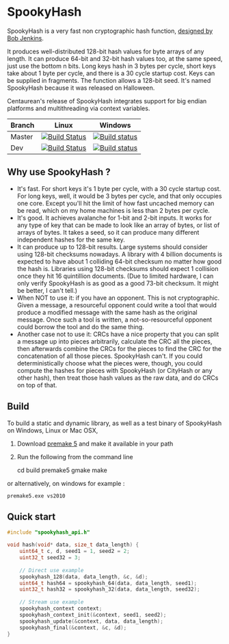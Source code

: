 SpookyHash
==========

SpookyHash is a very fast non cryptographic hash function, [designed by Bob Jenkins](http://burtleburtle.net/bob/hash/spooky.html).

It produces well-distributed 128-bit hash values for byte arrays of any length.
It can produce 64-bit and 32-bit hash values too, at the same speed, just use the bottom n bits. Long keys hash in 3 bytes per cycle, short keys take about 1 byte per cycle, and there is a 30 cycle startup cost. Keys can be supplied in fragments.
The function allows a 128-bit seed. It's named SpookyHash because it was released on Halloween.

Centaurean's release of SpookyHash integrates support for big endian platforms and multithreading via context variables.

Branch | Linux | Windows
--- | --- | ---
Master | [![Build Status](https://travis-ci.org/centaurean/spookyhash.svg?branch=master)](https://travis-ci.org/centaurean/spookyhash) | [![Build status](https://ci.appveyor.com/api/projects/status/d3w4v68a5ws27g73/branch/master?svg=true)](https://ci.appveyor.com/project/gpnuma/spookyhash/branch/master)
Dev | [![Build Status](https://travis-ci.org/centaurean/spookyhash.svg?branch=dev)](https://travis-ci.org/centaurean/spookyhash) | [![Build status](https://ci.appveyor.com/api/projects/status/d3w4v68a5ws27g73/branch/dev?svg=true)](https://ci.appveyor.com/project/gpnuma/spookyhash/branch/dev)

Why use SpookyHash ?
--------------------

* It's fast. For short keys it's 1 byte per cycle, with a 30 cycle startup cost. For long keys, well, it would be 3 bytes per cycle, and that only occupies one core. Except you'll hit the limit of how fast uncached memory can be read, which on my home machines is less than 2 bytes per cycle.
* It's good. It achieves avalanche for 1-bit and 2-bit inputs. It works for any type of key that can be made to look like an array of bytes, or list of arrays of bytes. It takes a seed, so it can produce many different independent hashes for the same key.
* It can produce up to 128-bit results. Large systems should consider using 128-bit checksums nowadays. A library with 4 billion documents is expected to have about 1 colliding 64-bit checksum no matter how good the hash is. Libraries using 128-bit checksums should expect 1 collision once they hit 16 quintillion documents. (Due to limited hardware, I can only verify SpookyHash is as good as a good 73-bit checksum. It might be better, I can't tell.)
* When NOT to use it: if you have an opponent. This is not cryptographic. Given a message, a resourceful opponent could write a tool that would produce a modified message with the same hash as the original message. Once such a tool is written, a not-so-resourceful opponent could borrow the tool and do the same thing.
* Another case not to use it: CRCs have a nice property that you can split a message up into pieces arbitrarily, calculate the CRC all the pieces, then afterwards combine the CRCs for the pieces to find the CRC for the concatenation of all those pieces. SpookyHash can't. If you could deterministically choose what the pieces were, though, you could compute the hashes for pieces with SpookyHash (or CityHash or any other hash), then treat those hash values as the raw data, and do CRCs on top of that.

Build
-----
To build a static and dynamic library, as well as a test binary of SpookyHash on Windows, Linux or Mac OSX,

1) Download [premake 5](http://premake.github.io/) and make it available in your path

2) Run the following from the command line

    cd build
    premake5 gmake
    make

or alternatively, on windows for example :

    premake5.exe vs2010

Quick start
-----------
```C
#include "spookyhash_api.h"

void hash(void* data, size_t data_length) {
    uint64_t c, d, seed1 = 1, seed2 = 2;
    uint32_t seed32 = 3;
    
    // Direct use example
    spookyhash_128(data, data_length, &c, &d);                          // c and d now contain the resulting 128-bit hash in two uint64_t parts
    uint64_t hash64 = spookyhash_64(data, data_length, seed1);          // Produce 64-bit hash
    uint32_t hash32 = spookyhash_32(data, data_length, seed32);         // Produce 32-bit hash
    
    // Stream use example
    spookyhash_context context;                                         // Create a context variable
    spookyhash_context_init(&context, seed1, seed2);                    // Initialize the context
    spookyhash_update(&context, data, data_length);                     // Add data to hash, use this function repeatedly
    spookyhash_final(&context, &c, &d);                                 // c and d now contain the resulting 128-bit hash in two uint64_t parts
}
